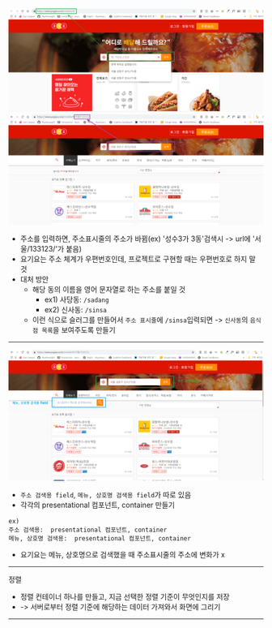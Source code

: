 ![주소입력전](./주소입력전.png)
![주소입력후](./주소입력후.png)
- 주소를 입력하면, 주소표시줄의 주소가 바뀜(ex) '성수3가 3동'검색시 -> url에 '서울/133123/'가 붙음)
- 요기요는 주소 체계가 우편번호인데, 프로젝트로 구현할 때는 우편번호로 하지 말 것
- 대처 방안
    - 해당 동의 이름을 영어 문자열로 하는 주소를 붙일 것
        - ex1) 사당동: `/sadang`
        - ex2) 신사동: `/sinsa`
    - 이런 식으로 슬러그를 만들어서 `주소 표시줄`에 `/sinsa`입력되면 -> `신사동`의 `음식점 목록`을 보여주도록 만들기


---


![검색필드](./검색필드.png)
- `주소 검색용 field`, `메뉴, 상호명 검색용 field`가 따로 있음
- 각각의 presentational 컴포넌트, container 만들기
```
ex)
주소 검색용:  presentational 컴포넌트, container
메뉴, 상호명 검색용:  presentational 컴포넌트, container 
```
- 요기요는 메뉴, 상호명으로 검색했을 때 주소표시줄의 주소에 변화가 x

---
정렬
- 정렬 컨테이너 하나를 만들고, 지금 선택한 정렬 기준이 무엇인지를 저장
- -> 서버로부터 정렬 기준에 해당하는 데이터 가져와서 화면에 그리기

---